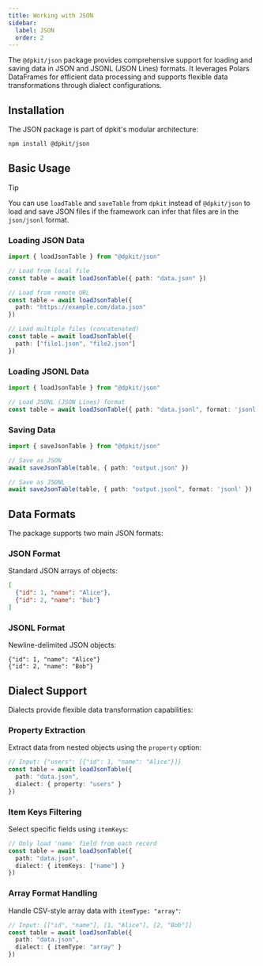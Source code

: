 ```yaml
---
title: Working with JSON
sidebar:
  label: JSON
  order: 2
---
```


The `@dpkit/json` package provides comprehensive support for loading and saving data in JSON and JSONL (JSON Lines) formats. It leverages Polars DataFrames for efficient data processing and supports flexible data transformations through dialect configurations.

## Installation

The JSON package is part of dpkit's modular architecture:

```bash
npm install @dpkit/json
```

## Basic Usage

> [!TIP]
> You can use `loadTable` and `saveTable` from `dpkit` instead of `@dpkit/json` to load and save JSON files if the framework can infer that files are in the `json/jsonl` format.

### Loading JSON Data

```typescript
import { loadJsonTable } from "@dpkit/json"

// Load from local file
const table = await loadJsonTable({ path: "data.json" })

// Load from remote URL
const table = await loadJsonTable({
  path: "https://example.com/data.json"
})

// Load multiple files (concatenated)
const table = await loadJsonTable({
  path: ["file1.json", "file2.json"]
})
```

### Loading JSONL Data

```typescript
import { loadJsonTable } from "@dpkit/json"

// Load JSONL (JSON Lines) format
const table = await loadJsonTable({ path: "data.jsonl", format: 'jsonl' })
```

### Saving Data

```typescript
import { saveJsonTable } from "@dpkit/json"

// Save as JSON
await saveJsonTable(table, { path: "output.json" })

// Save as JSONL
await saveJsonTable(table, { path: "output.jsonl", format: 'jsonl' })
```

## Data Formats

The package supports two main JSON formats:

### JSON Format
Standard JSON arrays of objects:
```json
[
  {"id": 1, "name": "Alice"},
  {"id": 2, "name": "Bob"}
]
```

### JSONL Format
Newline-delimited JSON objects:
```jsonl
{"id": 1, "name": "Alice"}
{"id": 2, "name": "Bob"}
```

## Dialect Support

Dialects provide flexible data transformation capabilities:

### Property Extraction

Extract data from nested objects using the `property` option:

```typescript
// Input: {"users": [{"id": 1, "name": "Alice"}]}
const table = await loadJsonTable({
  path: "data.json",
  dialect: { property: "users" }
})
```

### Item Keys Filtering

Select specific fields using `itemKeys`:

```typescript
// Only load 'name' field from each record
const table = await loadJsonTable({
  path: "data.json",
  dialect: { itemKeys: ["name"] }
})
```

### Array Format Handling

Handle CSV-style array data with `itemType: "array"`:

```typescript
// Input: [["id", "name"], [1, "Alice"], [2, "Bob"]]
const table = await loadJsonTable({
  path: "data.json",
  dialect: { itemType: "array" }
})
```
